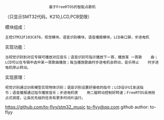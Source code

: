                         基于FreeRTOS的智能点歌机

（只显示SMT32代码，K210,LCD,PCB受限）

模块组成：

    主控STM32F103C8T6，视觉模块，语音识别模块，语音播报模块，LCD串口屏，步进电机

实现功能：

    当视觉识别到对应专辑可播放对应音乐；语音识别可指示播放下一首，播放某 一首歌    曲；LCD可以在专辑中选中某一首歌曲播放；每当播放歌曲时步进电机会转动，音乐停止    时步进电机停止转动。

实现原理：

    视觉识别通过训练模型实现物体识别；语音识别设置好接收的指令；LCD设计UI发送指    令；语音播报通过指令播放音乐；步进电机使	用二磁转动控制好转速；FreeRTOS采用抢    占式调度，让高优先级的任务有更多时间片运行。



https://github.com/to-flyy/stm32_music
to-flyy@qq.com   github author: to-flyy

